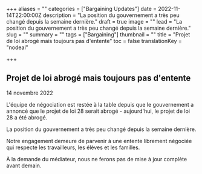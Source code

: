 +++
aliases = ""
categories = ["Bargaining Updates"]
date = 2022-11-14T22:00:00Z
description = "La position du gouvernement a très peu changé depuis la semaine dernière."
draft = true
image = ""
lead = "La position du gouvernement a très peu changé depuis la semaine dernière."
slug = ""
summary = ""
tags = ["Bargaining"]
thumbnail = ""
title = "Projet de loi abrogé mais toujours pas d'entente"
toc = false
translationKey = "nodeal"

+++
## Projet de loi abrogé mais toujours pas d'entente

14 novembre 2022

L'équipe de négociation est restée à la table depuis que le gouvernement a annoncé que le projet de loi 28 serait abrogé - aujourd'hui, le projet de loi 28 a été abrogé.

La position du gouvernement a très peu changé depuis la semaine dernière.

Notre engagement demeure de parvenir à une entente librement négociée qui respecte les travailleurs, les élèves et les familles.

À la demande du médiateur, nous ne ferons pas de mise à jour complète avant demain.